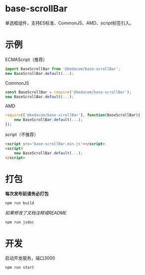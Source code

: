 # base-scrollBar
单选框组件，支持ES标准、CommonJS、AMD、script标签引入。

# 示例
ECMAScript（推荐）
```javascript
import BaseScrollBar from '@kedacom/base-scrollBar';
new BaseScrollBar.default(...);
```

CommonJS
```javascript
const BaseScrollBar = require('@kedacom/base-scrollBar');
new BaseScrollBar.default(...);
```
AMD
```javascript
require(['@kedacom/base-scrollBar'], function(BaseScrollBar){
    new BaseScrollBar.default(...);
});
```
script（不推荐）
```html
<script src='base-scrollBar.min.js'></script>
<script>
    new BaseScrollBar.default(...);
</script>
```

# 打包
**每次发布前请务必打包**
```shell
npm run build
```
*如果修改了文档注释或README*
```shell
npm run jsdoc
```

# 开发
启动开发服务，端口3000
```shell
npm run start
```
